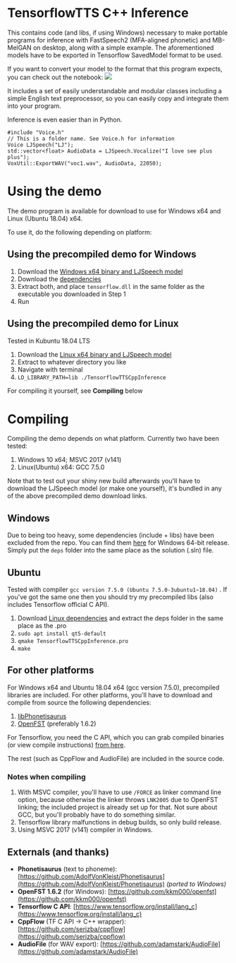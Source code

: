 ﻿# TensorflowTTS C++ Inference 

This contains code (and libs, if using Windows) necessary to make portable programs for inference with FastSpeech2 (MFA-aligned phonetic) and MB-MelGAN on desktop, along with a simple example. The aforementioned models have to be exported in Tensorflow SavedModel format to be used.

If you want to convert your model to the format that this program expects, you can check out the notebook: [<img src="https://colab.research.google.com/assets/colab-badge.svg">](https://colab.research.google.com/drive/1qRzNLZaZu_TtUYv-OH7N7xXD3vXtxD_z?usp=sharing)

It includes a set of easily understandable and modular classes including a simple English text preprocessor, so you can easily copy and integrate them into your program.

Inference is even easier than in Python.

    #include "Voice.h"
    // This is a folder name. See Voice.h for information 
    Voice LJSpeech("LJ");
    std::vector<float> AudioData = LJSpeech.Vocalize("I love see plus plus");
    VoxUtil::ExportWAV("voc1.wav", AudioData, 22050);

# Using the demo

The demo program is available for download to use for Windows x64 and Linux (Ubuntu 18.04) x64.

To use it, do the following depending on platform:

## Using the precompiled demo for Windows
 1. Download the [Windows x64 binary and LJSpeech model](https://drive.google.com/file/d/1JHoR3kfFRcxZwghOXsAWXzhYZ3pnZmcc/view?usp=sharing)
 2. Download the [dependencies](https://drive.google.com/file/d/1ufLQvH-Me2NLmzNBkjcyD13WTyHb35aB/view?usp=sharing)
 3. Extract both, and place `tensorflow.dll` in the same folder as the executable you downloaded in Step 1
 4. Run

## Using the precompiled demo for Linux
Tested in Kubuntu 18.04 LTS
1. Download the [Linux x64 binary and LJSpeech model](https://drive.google.com/file/d/17wAVsxRpaPogPpzOiEJB8QJjF_wI60q2/view?usp=sharing)
2. Extract to whatever directory you like
3. Navigate with terminal
4. `LD_LIBRARY_PATH=lib ./TensorflowTTSCppInference`


For compiling it yourself, see **Compiling** below

# Compiling
Compiling the demo depends on what platform. Currently two have been tested:
1. Windows 10 x64; MSVC 2017 (v141)
2. Linux(Ubuntu) x64: GCC 7.5.0

Note that to test out your shiny new build afterwards you'll have to download the LJSpeech model (or make one yourself), it's bundled in any of the above precompiled demo download links.

## Windows
Due to being too heavy, some dependencies (include + libs) have been excluded from the repo. You can find them [here](https://drive.google.com/file/d/1ufLQvH-Me2NLmzNBkjcyD13WTyHb35aB/view?usp=sharing) for Windows 64-bit release. Simply put the `deps` folder into the same place as the solution (.sln) file.

## Ubuntu
Tested with compiler `gcc version 7.5.0 (Ubuntu 7.5.0-3ubuntu1~18.04)` . If you've got the same one then you should try my precompiled libs (also includes Tensorflow official C API).
1. Download [Linux dependencies](https://drive.google.com/file/d/1MF4QXq69l8h6nh4h_nKatShobyfbAkiD/view?usp=sharing)  and extract the deps folder in the same place as the .pro
2. `sudo apt install qt5-default`
3. `qmake TensorflowTTSCppInference.pro`
4. `make`


## For other platforms
For Windows x64 and Ubuntu 18.04 x64 (gcc version 7.5.0), precompiled libraries are included. For other platforms, you'll have to download and compile from source the following dependencies:

 1. [libPhonetisaurus](https://github.com/ZDisket/Phonetisaurus)
 2. [OpenFST](http://www.openfst.org/twiki/bin/view/FST/WebHome) (preferably 1.6.2)
 
 For Tensorflow, you need the C API, which you can grab compiled binaries (or view compile instructions) [from here](https://www.tensorflow.org/install/lang_c).
 
 The rest (such as CppFlow and AudioFile) are included in the source code.

### Notes when compiling

 1. With MSVC compiler, you'll have to use `/FORCE` as linker command line option, because otherwise the linker throws `LNK2005` due to OpenFST linking; the included project is already set up for that. Not sure about GCC, but you'll probably have to do something similar.
 2. Tensorflow library malfunctions in debug builds, so only build release.
 3. Using MSVC 2017 (v141) compiler in Windows.

## Externals (and thanks)

 - **Phonetisaurus** (text to phoneme): [https://github.com/AdolfVonKleist/Phonetisaurus](https://github.com/AdolfVonKleist/Phonetisaurus) *(ported to Windows)*
 - **OpenFST 1.6.2** (for Windows): [https://github.com/kkm000/openfst](https://github.com/kkm000/openfst)
 - **Tensorflow C API**: [https://www.tensorflow.org/install/lang_c](https://www.tensorflow.org/install/lang_c)
 - **CppFlow** (TF C API -> C++ wrapper): [https://github.com/serizba/cppflow](https://github.com/serizba/cppflow) 
 - **AudioFile** (for WAV export): [https://github.com/adamstark/AudioFile](https://github.com/adamstark/AudioFile)

